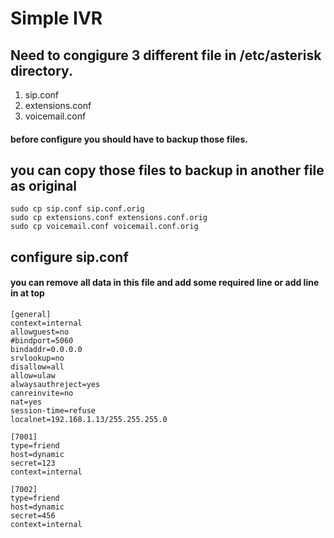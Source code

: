 # Simple IVR

## Need to congigure 3 different file in /etc/asterisk directory.

1. sip.conf
2. extensions.conf
3. voicemail.conf

#### before configure you should have to backup those files.
## you can copy those files to backup in another file as original

    sudo cp sip.conf sip.conf.orig
    sudo cp extensions.conf extensions.conf.orig
    sudo cp voicemail.conf voicemail.conf.orig
    
    
## configure sip.conf
#### you can remove all data in this file and add some required line or add line in at top

    [general]
    context=internal
    allowguest=no
    #bindport=5060
    bindaddr=0.0.0.0
    srvlookup=no
    disallow=all
    allow=ulaw
    alwaysauthreject=yes
    canreinvite=no
    nat=yes
    session-time=refuse
    localnet=192.168.1.13/255.255.255.0
    
    [7001]
    type=friend
    host=dynamic
    secret=123
    context=internal
    
    [7002]
    type=friend
    host=dynamic
    secret=456
    context=internal
    
    
